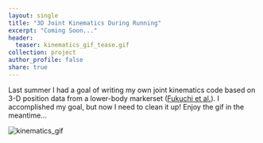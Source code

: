 ```yaml
---
layout: single
title: "3D Joint Kinematics During Running"
excerpt: "Coming Soon..."
header:
  teaser: kinematics_gif_tease.gif
collection: project
author_profile: false
share: true
---
```



Last summer I had a goal of writing my own joint kinematics code based on 3-D position data from a lower-body markerset ([Fukuchi et al.](https://peerj.com/articles/4640/)). I accomplished my goal, but now I need to clean it up! Enjoy the gif in the meantime...  


![kinematics_gif](/images/kinematics_gif.gif)